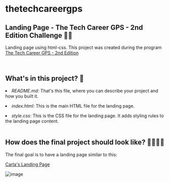 # thetechcareergps

## Landing Page - The Tech Career GPS - 2nd Edition Challenge 🎨🚀

Landing page using html-css. This project was created during the program [The Tech Career GPS - 2nd Edition](https://techcareergps.webflow.io/)

<br/>


## What's in this project? 💁 

<li/> <i>README.md:</i> That's this file, where you can describe your project and how you built it.

<p/>

<li/> <i>index.html:</i> This is the main HTML file for the landing page.

<p/>

<li/> <i>style.css:</i> This is the CSS file for the landing page. It adds styling rules to the landing page content.

<br/>
<br/>

## How does the final project should look like? 👩‍💻🕵️‍♀️

The final goal is to have a landing page similar to this:

[Carla's Landing Page](https://carlacotas.github.io/thetechcareergps/)

![image](https://user-images.githubusercontent.com/50515164/130799588-ca7bd392-617c-406e-aca1-ff29e85240f1.png)




